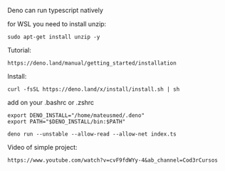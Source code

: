 

Deno can run typescript natively

for WSL you need to install unzip:
```
sudo apt-get install unzip -y
```

Tutorial:
```
https://deno.land/manual/getting_started/installation
```

Install:
```
curl -fsSL https://deno.land/x/install/install.sh | sh
```

add on your .bashrc or .zshrc
```
export DENO_INSTALL="/home/mateusmed/.deno"
export PATH="$DENO_INSTALL/bin:$PATH"
```

```
deno run --unstable --allow-read --allow-net index.ts
```

Video of simple project:
```
https://www.youtube.com/watch?v=cvF9fdWYy-4&ab_channel=Cod3rCursos
```
